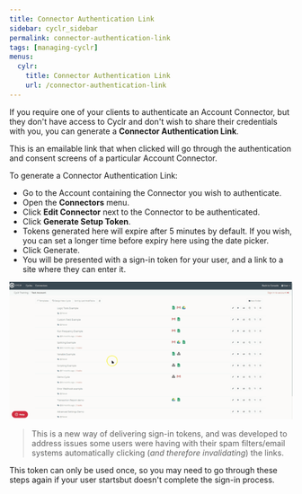 ```yaml
---
title: Connector Authentication Link
sidebar: cyclr_sidebar
permalink: connector-authentication-link
tags: [managing-cyclr]
menus:
  cylr:
    title: Connector Authentication Link
    url: /connector-authentication-link
---
```


If you require one of your clients to authenticate an Account Connector, but they don't have access to Cyclr and don't wish to share their credentials with you, you can generate a **Connector Authentication Link**.

This is an emailable link that when clicked will go through the authentication and consent screens of a particular Account Connector.

To generate a Connector Authentication Link:

* Go to the Account containing the Connector you wish to authenticate.
* Open the **Connectors** menu.
* Click **Edit Connector** next to the Connector to be authenticated.
* Click **Generate Setup Token**.
* Tokens generated here will expire after 5 minutes by default.  If you wish, you can set a longer time before expiry here using the date picker.
* Click Generate.
* You will be presented with a sign-in token for your user, and a link to a site where they can enter it.

![Animated Demo](./images/sign-in-token.gif)

> This is a new way of delivering sign-in tokens, and was developed to address issues some users were having with their spam filters/email systems automatically clicking (_and therefore invalidating_) the links.

This token can only be used once, so you may need to go through these steps again if your user startsbut doesn't complete the sign-in process.
